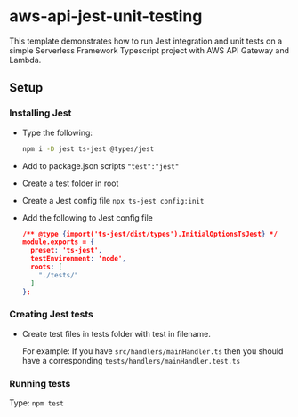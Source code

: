 # aws-api-jest-unit-testing

This template demonstrates how to run Jest integration and unit tests on a simple Serverless Framework Typescript project with AWS API Gateway and Lambda.

## Setup

### Installing Jest
+ Type the following:

  ```bash
  npm i -D jest ts-jest @types/jest
  ```

+ Add to package.json scripts ```"test":"jest"```

+ Create a test folder in root

+ Create a Jest config file ```npx ts-jest config:init```

+ Add the following to Jest config file
  ```json
  /** @type {import('ts-jest/dist/types').InitialOptionsTsJest} */
  module.exports = {
    preset: 'ts-jest',
    testEnvironment: 'node',
    roots: [
      "./tests/"
    ]
  };
  ```


### Creating Jest tests
+ Create test files in tests folder with test in filename.  

  For example:
  If you have ```src/handlers/mainHandler.ts``` then you should have a corresponding
  ```tests/handlers/mainHandler.test.ts```


### Running tests
Type: ``` npm test ```


